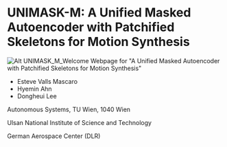 # UNIMASK-M: A Unified Masked Autoencoder with Patchified Skeletons for Motion Synthesis

![Alt UNIMASK_M_Welcome](static/figures/mf/mf_apersoniswaiving.gif)
Webpage for "A Unified Masked Autoencoder with Patchified Skeletons for Motion Synthesis"
- Esteve Valls Mascaro
- Hyemin Ahn
- Dongheui Lee

Autonomous Systems, TU Wien, 1040 Wien

Ulsan National Institute of Science and Technology

German Aerospace Center (DLR)


